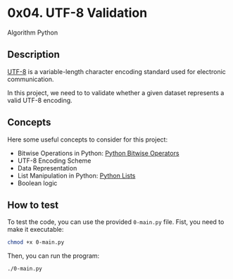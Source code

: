 # 0x04. UTF-8 Validation

Algorithm Python

## Description

[UTF-8](https://en.wikipedia.org/wiki/UTF-8) is a variable-length character encoding standard used for electronic
communication.

In this project, we need to to validate whether a given dataset represents a
valid UTF-8 encoding.

## Concepts

Here some useful concepts to consider for this project:

- Bitwise Operations in Python: [Python Bitwise Operators](https://intranet.alxswe.com/rltoken/BslyYNZlXdyxW3_b0WNOcg)
- UTF-8 Encoding Scheme
- Data Representation
- List Manipulation in Python: [Python Lists](https://intranet.alxswe.com/rltoken/TaN91MgmOL80GeOGvmldIw)
- Boolean logic

## How to test

To test the code, you can use the provided `0-main.py` file.
Fist, you need to make it executable:

```bash
chmod +x 0-main.py
```

Then, you can run the program:

```bash
./0-main.py
```
